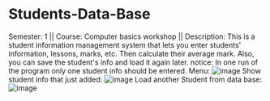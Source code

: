 # Students-Data-Base
Semester: 1 || Course: Computer basics workshop || Description: This is a student information management system that lets you enter students' information, lessons, marks, etc. Then calculate their average mark. Also, you can save the student's info and load it again later.
notice: In one run of the program only one student info should be entered.
Menu:
![image](https://github.com/armankhl/Students-Data-Base/assets/100757790/12948d86-717f-4257-8f18-60078e18e3d2)
Show student info that just added:
![image](https://github.com/armankhl/Students-Data-Base/assets/100757790/7c236f67-a07a-4f50-82a6-363ddaaa045d)
Load another Student from data base:
![image](https://github.com/armankhl/Students-Data-Base/assets/100757790/fccd186e-d5bd-4503-829f-6dc0a2e3cc30)





